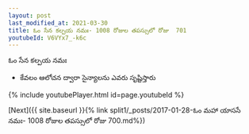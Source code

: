 ```yaml
---
layout: post
last_modified_at: 2021-03-30
title: ఓం సేన కల్పయ నమః- 1008 రోజుల తపస్సులో రోజు  701
youtubeId: V6VYx7_-k6c
---
```

 
 
 ఓం సేన కల్పయ నమః  
 
 -  కేవలం ఆలోచన ద్వారా సైన్యాలను ఎవరు సృష్టిస్తారు 
 
  
 
  
 
 
 
 
 
 


{% include youtubePlayer.html id=page.youtubeId %}
 
[Next]({{ site.baseurl }}{% link  split1/_posts/2017-01-28-ఓం మహా యాససే నమః- 1008 రోజుల తపస్సులో రోజు  700.md%})
 
